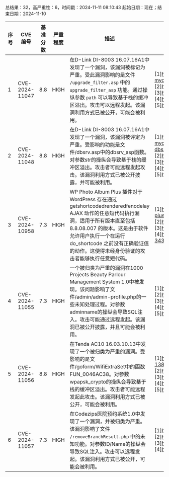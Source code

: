 总结果：32，高严重性：6，时间戳：2024-11-11 08:10:43
起始日期：现在；结束日期：2024-11-10

| 序号 | CVE 编号 | 基准分数 | 严重程度 | 描述 | 参考文献 |
|-----|--------|------------|----------|-------------|------------|
| 1 | CVE-2024-11047 | 8.8  | HIGH | 在D-Link DI-8003 16.07.16A1中发现了一个漏洞，该漏洞被标记为严重。受此漏洞影响的是文件 `/upgrade_filter.asp` 中的 `upgrade_filter_asp` 功能。通过操纵参数 `path` 可以导致基于栈的缓冲区溢出。攻击可以远程发起。该漏洞利用方式已被公开，可能会被利用。 | [1]https://github.com/theRaz0r/iot-mycve/blob/main/Dlink_DI8003_stackoverflow/Dlink_DI8003_stackoverflow.md<br>[2]https://vuldb.com/?ctiid.283633<br>[3]https://vuldb.com/?id.283633<br>[4]https://vuldb.com/?submit.434931<br>[5]https://www.dlink.com/ |
| 2 | CVE-2024-11048 | 8.8  | HIGH | 在D-Link DI-8003 16.07.16A1中发现了一个漏洞，该漏洞被评定为严重。受影响的功能是文件/dbsrv.asp中的dbsrv_asp函数。对参数str的操纵会导致基于栈的缓冲区溢出。攻击者可能远程发起攻击。该漏洞利用方式已被公开披露，并可能被利用。 | [1]https://github.com/theRaz0r/iot-mycve/blob/main/Dlink_DI8003_stackoverflow/Dlink-DI8003-stackoverflow-dbsrv.md<br>[2]https://vuldb.com/?ctiid.283634<br>[3]https://vuldb.com/?id.283634<br>[4]https://vuldb.com/?submit.434936<br>[5]https://www.dlink.com/ |
| 3 | CVE-2024-10958 | 7.3  | HIGH | WP Photo Album Plus 插件对于 WordPress 存在通过 getshortcodedrenderedfenodelay AJAX 动作的任意短代码执行漏洞，适用于所有版本直至包括 8.8.08.007 的版本。这是由于软件允许用户执行一个在运行 do_shortcode 之前没有正确验证值的动作。这使得未经身份验证的攻击者能够执行任意短代码。 | [1]https://plugins.trac.wordpress.org/browser/wp-photo-album-plus/tags/8.8.08.004/wppa-ajax.php#L1238<br>[2]https://plugins.trac.wordpress.org/changeset/3184852/<br>[3]https://wordpress.org/plugins/wp-photo-album-plus/#developers<br>[4]https://www.wordfence.com/threat-intel/vulnerabilities/id/53bb0871-343a-4299-9902-682c422152d1?source=cve |
| 4 | CVE-2024-11055 | 7.3  | HIGH | 一个被归类为严重的漏洞在1000 Projects Beauty Parlour Management System 1.0中被发现。该问题影响了文件/admin/admin-profile.php的一些未知处理过程。对参数adminname的操纵会导致SQL注入。攻击可能通过远程发起。该漏洞已被公开披露，并且可能会被利用。 | [1]https://1000projects.org/<br>[2]https://github.com/Hacker0xone/CVE/issues/3<br>[3]https://vuldb.com/?ctiid.283799<br>[4]https://vuldb.com/?id.283799<br>[5]https://vuldb.com/?submit.439322 |
| 5 | CVE-2024-11056 | 8.8  | HIGH | 在Tenda AC10 16.03.10.13中发现了一个被归类为严重的漏洞。受影响的是文件/goform/WifiExtraSet中的函数FUN_0046AC38。对参数wpapsk_crypto的操纵会导致基于栈的缓冲区溢出。攻击者可能远程发起此攻击。该漏洞利用方式已被公开，可能会被利用。 | [1]https://tasty-foxtrot-3a8.notion.site/Tenda-AC10v4-stack-overflow-1380448e619580409bb1e1ac85f45570<br>[2]https://vuldb.com/?ctiid.283800<br>[3]https://vuldb.com/?id.283800<br>[4]https://vuldb.com/?submit.439358<br>[5]https://www.tenda.com.cn/ |
| 6 | CVE-2024-11057 | 7.3  | HIGH | 在Codezips医院预约系统1.0中发现了一个漏洞，并被归类为严重。该漏洞影响了文件 `/removeBranchResult.php` 中的未知功能。对参数ID/Name的操纵会导致SQL注入。攻击可以远程发起。该漏洞利用方式已被公开，可能会被利用。 | [1]https://github.com/Hacker0xone/CVE/issues/4<br>[2]https://vuldb.com/?ctiid.283801<br>[3]https://vuldb.com/?id.283801<br>[4]https://vuldb.com/?submit.439363 |